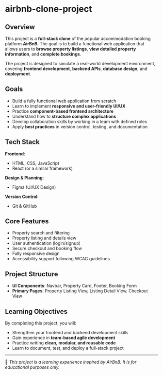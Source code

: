 # airbnb-clone-project

## Overview
This project is a **full-stack clone** of the popular accommodation booking platform **AirBnB**. The goal is to build a functional web application that allows users to **browse property listings**, **view detailed property information**, and **complete bookings**.  

The project is designed to simulate a real-world development environment, covering **frontend development**, **backend APIs**, **database design**, and **deployment**.  

## Goals
- Build a fully functional web application from scratch  
- Learn to implement **responsive and user-friendly UI/UX**  
- Practice **component-based frontend architecture**  
- Understand how to **structure complex applications**  
- Develop collaboration skills by working in a team with defined roles  
- Apply **best practices** in version control, testing, and documentation  

## Tech Stack
**Frontend**:  
- HTML, CSS, JavaScript  
- React (or a similar framework)  

**Design & Planning**:  
- Figma (UI/UX Design)  

**Version Control**:  
- Git & GitHub  

## Core Features
- Property search and filtering  
- Property listing and details view  
- User authentication (login/signup)  
- Secure checkout and booking flow  
- Fully responsive design  
- Accessibility support following WCAG guidelines  

## Project Structure
- **UI Components**: Navbar, Property Card, Footer, Booking Form  
- **Primary Pages**: Property Listing View, Listing Detail View, Checkout View  

## Learning Objectives
By completing this project, you will:  
- Strengthen your frontend and backend development skills  
- Gain experience in **team-based agile development**  
- Practice writing **clean, modular, and reusable code**  
- Learn to document, test, and deploy a full-stack project  

---

🚀 *This project is a learning experience inspired by AirBnB. It is for educational purposes only.*  
